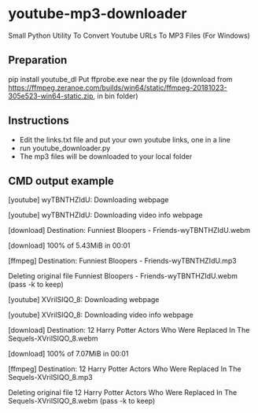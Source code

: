 # youtube-mp3-downloader
Small Python Utility To Convert Youtube URLs To MP3 Files (For Windows)

## Preparation
pip install youtube_dl
Put ffprobe.exe near the py file (download from https://ffmpeg.zeranoe.com/builds/win64/static/ffmpeg-20181023-305e523-win64-static.zip, in bin folder)

## Instructions
- Edit the links.txt file and put your own youtube links, one in a line
- run youtube_downloader.py
- The mp3 files will be downloaded to your local folder


## CMD output example
[youtube] wyTBNTHZIdU: Downloading webpage

[youtube] wyTBNTHZIdU: Downloading video info webpage

[download] Destination: Funniest Bloopers - Friends-wyTBNTHZIdU.webm

[download] 100% of 5.43MiB in 00:01

[ffmpeg] Destination: Funniest Bloopers - Friends-wyTBNTHZIdU.mp3

Deleting original file Funniest Bloopers - Friends-wyTBNTHZIdU.webm (pass -k to keep)

[youtube] XVrilSIQO_8: Downloading webpage

[youtube] XVrilSIQO_8: Downloading video info webpage

[download] Destination: 12 Harry Potter Actors Who Were Replaced In The Sequels-XVrilSIQO_8.webm

[download] 100% of 7.07MiB in 00:01

[ffmpeg] Destination: 12 Harry Potter Actors Who Were Replaced In The Sequels-XVrilSIQO_8.mp3

Deleting original file 12 Harry Potter Actors Who Were Replaced In The Sequels-XVrilSIQO_8.webm (pass -k to keep)
